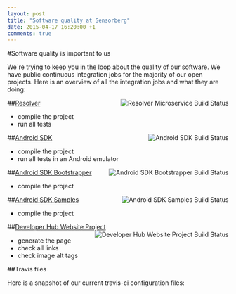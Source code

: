 ```yaml
---
layout: post
title: "Software quality at Sensorberg"
date: 2015-04-17 16:20:00 +1
comments: true
---
```


#Software quality is important to us

We´re trying to keep you in the loop about the quality of our software. We have public continuous integration jobs for the majority of our open projects. Here is an overview of all the integration jobs and what they are doing:
 
##[Resolver](https://travis-ci.org/sensorberg-dev/resolver)  <img src="https://travis-ci.org/sensorberg-dev/resolver.svg" alt="Resolver Microservice Build Status" style="float:right">

* compile the project
* run all tests

##[Android SDK](https://travis-ci.org/sensorberg-dev/android-sdk) <img src="https://travis-ci.org/sensorberg-dev/android-sdk.svg" alt="Android SDK Build Status" style="float:right">

* compile the project
* run all tests in an Android emulator

##[Android SDK Bootstrapper](https://travis-ci.org/sensorberg-dev/android-sdk-bootstrapper) <img src="https://travis-ci.org/sensorberg-dev/android-sdk-bootstrapper.svg" alt="Android SDK Bootstrapper Build Status" style="float:right">

* compile the project

##[Android SDK Samples](https://travis-ci.org/sensorberg-dev/android-sdk-samples)  <img src="https://travis-ci.org/sensorberg-dev/android-sdk-samples.svg" alt="Android SDK Samples Build Status" style="float:right">

* compile the project

##[Developer Hub Website Project](https://travis-ci.org/sensorberg-dev/sensorberg-dev.github.io)  <img src="https://travis-ci.org/sensorberg-dev/sensorberg-dev.github.io.svg" alt="Developer Hub Website Project Build Status" style="float:right">

* generate the page
* check all links
* check image alt tags

##Travis files

Here is a snapshot of our current travis-ci configuration files:

<script src="https://gist.github.com/sensorberg-admin/7f39b593fd47b5b56aac.js"></script>
